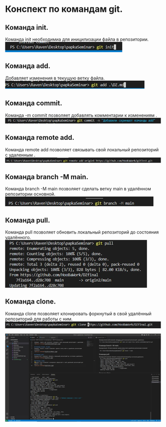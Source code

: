# Конспект по командам git.

## Команда init.

Команда init необходимиа для иницилизации файла в репозитории.
![Визуал команды](gitInit.jpg)

## Команда add.

Добавляет изменения в текущую ветку файла.
![Визуал команды](gitAdd.jpg)

## Команда commit.

Команда -m commit позволяет добавлять комментарии к изменениям .
![Визуал команды](gitCommit.jpg)

## Команда remote add.

Команда  remote add позволяет связывать свой локальный репозиторий с удаленным .
![Визуал команды](gitRemoteAddOrigin1.jpg)

## Команда branch -M main.
Команда  branch -M main позволяет сделать ветку main в удалённом репозитории основной.
![Визуал команды](gitBranchMmain.jpg)

## Команда pull.
Команда pull позволяет обновить локальный репозиторий до состояния удалённого.
![Визуал команды](gitPull.jpg)

## Команда clone.
Команда clone позволяет клонировать форкнутый в свой удалённый репозиторий для работы с ним.
![Визуал команды](gitClone.jpg)

![Скриншот работы](work.jpg)